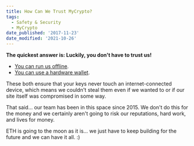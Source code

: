 ```yaml
---
title: How Can We Trust MyCrypto?
tags:
  - Safety & Security
  - MyCrypto
date_published: '2017-11-23'
date_modified: '2021-10-26'
---
```


**The quickest answer is: Luckily, you don't have to trust us!**

- [You can run us offline](/how-to/offline/how-to-run-mycrypto-offline-and-locally).
- [You can use a hardware wallet](/staying-safe/hardware-wallet-recommendations).

These both ensure that your keys never touch an internet-connected device, which means we couldn't steal them even if we wanted to or if our site itself was compromised in some way.

That said... our team has been in this space since 2015. We don't do this for the money and we certainly aren't going to risk our reputations, hard work, and lives for money.

ETH is going to the moon as it is... we just have to keep building for the future and we can have it all. :)
